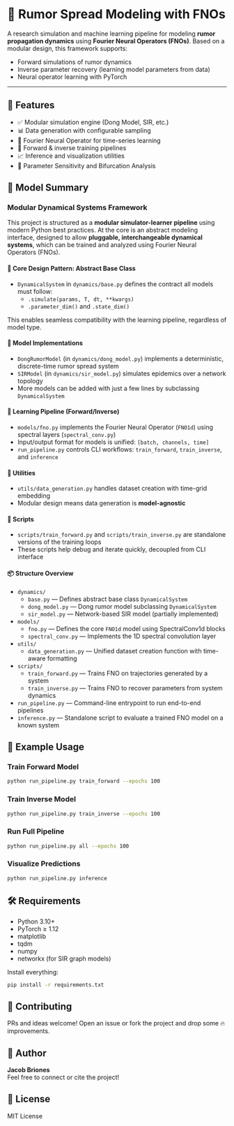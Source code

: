 
# 📣 Rumor Spread Modeling with FNOs

A research simulation and machine learning pipeline for modeling **rumor propagation dynamics** using **Fourier Neural Operators (FNOs)**. Based on a modular design, this framework supports:

- Forward simulations of rumor dynamics
- Inverse parameter recovery (learning model parameters from data)
- Neural operator learning with PyTorch

---

## 🚀 Features

- ✅ Modular simulation engine (Dong Model, SIR, etc.)
- 📊 Data generation with configurable sampling
- 🧠 Fourier Neural Operator for time-series learning
- 🔁 Forward & inverse training pipelines
- 📈 Inference and visualization utilities
- 💪 Parameter Sensitivity and Bifurcation Analysis

## 🧬 Model Summary

### Modular Dynamical Systems Framework

This project is structured as a **modular simulator-learner pipeline** using modern Python best practices. At the core is an abstract modeling interface, designed to allow **pluggable, interchangeable dynamical systems**, which can be trained and analyzed using Fourier Neural Operators (FNOs).

#### 🔧 Core Design Pattern: Abstract Base Class

- `DynamicalSystem` in `dynamics/base.py` defines the contract all models must follow:
  - `.simulate(params, T, dt, **kwargs)`
  - `.parameter_dim()` and `.state_dim()`

This enables seamless compatibility with the learning pipeline, regardless of model type.

#### 🚀 Model Implementations

- `DongRumorModel` (in `dynamics/dong_model.py`) implements a deterministic, discrete-time rumor spread system
- `SIRModel` (in `dynamics/sir_model.py`) simulates epidemics over a network topology
- More models can be added with just a few lines by subclassing `DynamicalSystem`

#### 🧠 Learning Pipeline (Forward/Inverse)

- `models/fno.py` implements the Fourier Neural Operator (`FNO1d`) using spectral layers (`spectral_conv.py`)
- Input/output format for models is unified: `[batch, channels, time]`
- `run_pipeline.py` controls CLI workflows: `train_forward`, `train_inverse`, and `inference`

#### 🧪 Utilities

- `utils/data_generation.py` handles dataset creation with time-grid embedding
- Modular design means data generation is **model-agnostic**

#### 🧵 Scripts

- `scripts/train_forward.py` and `scripts/train_inverse.py` are standalone versions of the training loops
- These scripts help debug and iterate quickly, decoupled from CLI interface

#### 📦 Structure Overview

- `dynamics/`
  - `base.py` — Defines abstract base class `DynamicalSystem`
  - `dong_model.py` — Dong rumor model subclassing `DynamicalSystem`
  - `sir_model.py` — Network-based SIR model (partially implemented)
- `models/`
  - `fno.py` — Defines the core `FNO1d` model using SpectralConv1d blocks
  - `spectral_conv.py` — Implements the 1D spectral convolution layer
- `utils/`
  - `data_generation.py` — Unified dataset creation function with time-aware formatting
- `scripts/`
  - `train_forward.py` — Trains FNO on trajectories generated by a system
  - `train_inverse.py` — Trains FNO to recover parameters from system dynamics
- `run_pipeline.py` — Command-line entrypoint to run end-to-end pipelines
- `inference.py` — Standalone script to evaluate a trained FNO model on a known system

## 🧪 Example Usage

### Train Forward Model
```bash
python run_pipeline.py train_forward --epochs 100
```

### Train Inverse Model
```bash
python run_pipeline.py train_inverse --epochs 100
```

### Run Full Pipeline
```bash
python run_pipeline.py all --epochs 100
```

### Visualize Predictions
```bash
python run_pipeline.py inference
```


## 🛠 Requirements

- Python 3.10+
- PyTorch ≥ 1.12
- matplotlib
- tqdm
- numpy
- networkx (for SIR graph models)

Install everything:
```bash
pip install -r requirements.txt
```


## 🤝 Contributing

PRs and ideas welcome! Open an issue or fork the project and drop some 🔥 improvements.

## 🧠 Author

**Jacob Briones**  
Feel free to connect or cite the project!

## 📜 License

MIT License
